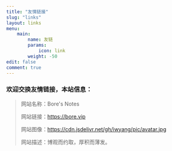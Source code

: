 ```yaml
---
title: "友情链接"
slug: "links"
layout: links
menu: 
    main:
        name: 友链
        params: 
            icon: link
        weight: -50
edit: false
comment: true
---
```

<style>
.article-header {
    display: none;
  }
</style>
### 欢迎交换友情链接，本站信息：

> 网站名称：Bore's Notes
>
> 网站链接：https://bore.vip
>
> 网站图像：https://cdn.jsdelivr.net/gh/iwyang/pic/avatar.jpg
>
> 网站描述：博观而约取，厚积而薄发。


